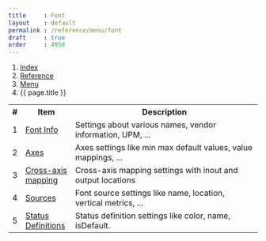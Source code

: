 ```yaml
---
title     : Font
layout    : default
permalink : /reference/menu/font
draft     : true
order     : 4950
---
```


<nav aria-label="breadcrumb">
  <ol class="breadcrumb small">
    <li class="breadcrumb-item"><a href="{{ site.url }}">Index</a></li>
    <li class="breadcrumb-item"><a href="{{ site.url }}/reference">Reference</a></li>
    <li class="breadcrumb-item"><a href="{{ site.url }}/reference/menu">Menu</a></li>
    <li class="breadcrumb-item active" aria-current="page">{{ page.title }}</li>
  </ol>
</nav>

<table class='table table-hover'>
<tr>
<th width='5%'>#</th>
<th width='20%'>Item</th>
<th width='75%'>Description</th>
</tr>
<tr>
<td>1</td>
<td><a href='{{ site.url }}/reference/menu/font/font-info'>Font Info</a></td>
<td>Settings about various names, vendor information, UPM, ...</td>
</tr>
<tr>
<td>2</td>
<td><a href='{{ site.url }}/reference/menu/font/axes'>Axes</a></td>
<td>Axes settings like min max default values, value mappings, ...</td>
</tr>
<tr>
<td>3</td>
<td><a href='{{ site.url }}/reference/menu/font/cross-axis-mapping'>Cross-axis mapping</a></td>
<td>Cross-axis mapping settings with inout and output locations</td>
</tr>
<tr>
<td>4</td>
<td><a href='{{ site.url }}/reference/menu/font/sources'>Sources</a></td>
<td>Font source settings like name, location, vertical metrics, ...</td>
</tr>
<tr>
<td>5</td>
<td><a href='{{ site.url }}/reference/menu/font/status-colors'>Status Definitions</a></td>
<td>Status definition settings like color, name, isDefault.</td>
</tr>
</table>
